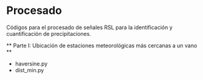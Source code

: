 # Procesado
Códigos para el procesado de señales RSL para la identificación y cuantificación de precipitaciones.

** Parte I: Ubicación de estaciones meteorológicas más cercanas a un vano **
- haversine.py
- dist_min.py
